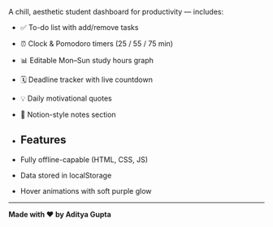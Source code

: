 A chill, aesthetic student dashboard for productivity — includes:

- ✅ To-do list with add/remove tasks
- ⏰ Clock & Pomodoro timers (25 / 55 / 75 min)
- 📊 Editable Mon–Sun study hours graph
- 🗓 Deadline tracker with live countdown
- 💡 Daily motivational quotes
- 📝 Notion-style notes section

- ## Features
- Fully offline-capable (HTML, CSS, JS)
- Data stored in localStorage
- Hover animations with soft purple glow

---

**Made with ❤️ by Aditya Gupta**
